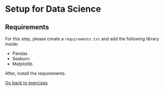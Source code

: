 # Setup for Data Science

## Requirements

For this step, please create a `requirements.txt` and add the following library inside:

- Pandas
- Seaborn
- Matplotlib

After, install the requirements.

[Go back to exercises](./README.md)